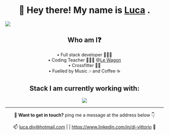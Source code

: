 <h1 align="center"> 👋 Hey there! My name is <a href="https://www.lucadivittorio.com" target="_blank">Luca</a> .</h1>
<img src="https://media.licdn.com/dms/image/C5616AQE8CW8nnJLhcg/profile-displaybackgroundimage-shrink_350_1400/0/1655891173422?e=1684972800&v=beta&t=ogdjTyt7xv7PmdMB-FfZ0dyb3aR4COQrVhgOo-GQW0c">

<h2 align="center"> Who am I❓</h2>
  <p align="center">
    <span>• Full stack developer 👨🏻‍💻</span><br>
  <span>• Coding Teacher 👨🏻‍🏫 @<a href="https://www.lewagon.com/">Le Wagon</a></span><br>
    <span>• Crossfitter 🏋️‍♂️</span><br>
    <span>• Fuelled by Music 🎶 and Coffee ☕️</span>
  </p>
<h2 align="center"> Stack I am currently working with:</h2>

<p align="center">
  <a href="https://wakatime.com">
    <img src="https://wakatime.com/share/@af9935d7-02d7-4931-9535-8b3636097a6d/c595a119-ad72-4b45-8bd2-70a97afb46f4.png" />
  </a>
</p><hr>

<p align="center"> 🤝 <strong>Want to get in touch?</strong> ping me a message at the address below 👇</p>
<p align="center"> 📫 <a href="mailto:luca.div@hotmail.com" target="_blank">luca.div@hotmail.com</a> | | <a href="https://www.linkedin.com/in/di-vittorio" target="_blank">https://www.linkedin.com/in/di-vittorio</a> 🔗</p>

<!---
Luca-Divit/Luca-Divit is a ✨ special ✨ repository because its `README.md` (this file) appears on your GitHub profile.
You can click the Preview link to take a look at your changes.
--->
